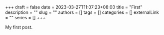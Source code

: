 +++
draft = false
date = 2023-03-27T11:07:23+08:00
title = "First"
description = ""
slug = ""
authors = []
tags = []
categories = []
externalLink = ""
series = []
+++

My first post.